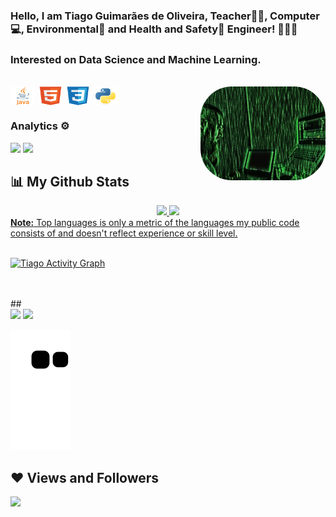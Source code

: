 ### Hello, I am Tiago Guimarães de Oliveira, Teacher👨‍🏫, Computer💻, Environmental🌳 and Health and Safety🦺 Engineer! 🤖🎸🥁
### Interested on Data Science and Machine Learning.

<!--
**TiagoFuzz/TiagoFuzz** is a ✨ _special_ ✨ repository because its `README.md` (this file) appears on your GitHub profile.

Here are some ideas to get you started:

- 🔭 I’m currently working on ...
- 🌱 I’m currently learning ...
- 👯 I’m looking to collaborate on ...
- 🤔 I’m looking for help with ...
- 💬 Ask me about ...
- 📫 How to reach me: ...
- 😄 Pronouns: ...
- ⚡ Fun fact: ...
-->

<div style="display: inline_block"><br>
  <img align="center" alt="Tiago-J" height="30" width="40" src="https://raw.githubusercontent.com/github/explore/5b3600551e122a3277c2c5368af2ad5725ffa9a1/topics/java/java.png">
  <img align="center" alt="Tiago-HTML" height="30" width="40" src="https://raw.githubusercontent.com/devicons/devicon/master/icons/html5/html5-original.svg">
  <img align="center" alt="Tiago-CSS" height="30" width="40" src="https://raw.githubusercontent.com/devicons/devicon/master/icons/css3/css3-original.svg">
  <img align="center" alt="Tiago-Python" height="30" width="40" src="https://raw.githubusercontent.com/devicons/devicon/master/icons/python/python-original.svg">
  <img align="right" alt="Tiago-pic" height="150" style="border-radius:50px;" src="https://github.com/TiagoFuzz/TiagoFuzz/blob/main/imageedit_1_3187607486.jpg?raw=true?width=676&height=676">
</div>
  
   ### Analytics ⚙️
  
<p align="left">
  <img height="180em" src="https://github-readme-streak-stats.herokuapp.com/?user=TiagoFuzz" />
  <img height="180em" src="https://user-images.githubusercontent.com/22433243/121538215-faa36d80-c9da-11eb-9dce-0def2d07ff62.gif" />
</p>  
  
  ## 📊 My Github Stats

<div align="center">
  <a href="https://github.com/TiagoFuzz">
  <img height="180em" src="https://github-readme-stats.vercel.app/api?username=TiagoFuzz&show_icons=true&theme=midnight-purple&include_all_commits=true&count_private=true"/>
  <img height="180em" src="https://github-readme-stats.vercel.app/api/top-langs/?username=TiagoFuzz&layout=compact&langs_count=7&theme=midnight-purple"/>
</div>
  <b>Note:</b> Top languages is only a metric of the languages my public code consists of and doesn't reflect experience or skill level.


<br/>
<br/>

<a href="https://github.com/TiagoFuzz/TiagoFuzz.git"><img alt="Tiago Activity Graph" src="https://activity-graph.herokuapp.com/graph?username=TiagoFuzz&bg_color=0D1117&color=5BCDEC&line=5BCDEC&point=FFFFFF&hide_border=true" /></a>

<br/>
<br/>
  ##
 
 
<div> 
  <a href="https://instagram.com/only.fuzz" target="_blank"><img src="https://img.shields.io/badge/-Instagram-%23E4405F?style=for-the-badge&logo=instagram&logoColor=white" target="_blank"></a>
  <a href="https://br.linkedin.com/in/tiagogoliveira" target="_blank"><img src="https://img.shields.io/badge/-LinkedIn-%230077B5?style=for-the-badge&logo=linkedin&logoColor=white" target="_blank"></a> 
 
  ![Snake animation](https://github.com/rafaballerini/rafaballerini/blob/output/github-contribution-grid-snake.svg)
  
 
  ## ❤ Views and Followers
<a href="https://github.com/Meghna-DAS/github-profile-views-counter">
    <img src="https://komarev.com/ghpvc/?username=TiagoFuzz">
</a>
<!--<a href="https://github.com/TiagoFuzz?tab=followers"><img src="https://img.shields.io/github/followers/TiagoFuzz?label=Followers&style=social" alt="GitHub Badge"></a>-->
 
</div>
